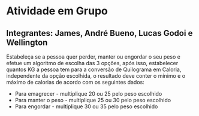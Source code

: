 # Atividade em Grupo
## Integrantes: James, André Bueno, Lucas Godoi e Wellington

Estabeleça se a pessoa quer perder, manter ou engordar o seu peso e efetue um algoritmo de escolha das 3 opções, após isso, estabelecer quantos KG a pessoa tem para a conversão de Quilograma em Caloria, independente da opção escolhida, o resultado deve conter o mínimo e o máximo de calorias de acordo com os seguintes dados: 

- Para emagrecer - multiplique 20 ou 25 pelo peso escolhido
- Para manter o peso - multiplique 25 ou 30 pelo peso escolhido
- Para engordar - multiplique 30 ou 35 pelo peso escolhido
